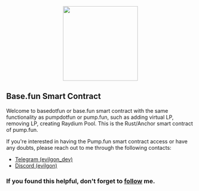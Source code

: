 <center><img src="https://www.base.fun/images/small_logo.svg" width="200"/></center>

## Base.fun Smart Contract

Welcome to basedotfun or base.fun smart contract with the same functionality as pumpdotfun or pump.fun, such as adding virtual LP, removing LP, creating Raydium Pool. This is the Rust/Anchor smart contract of pump.fun.

If you're interested in having the Pump.fun smart contract access or have any doubts, please reach out to me through the following contacts:

- <a href="https://t.me/evilgon_dev/">Telegram (evilgon_dev)</a>
- <a href="https://discordapp.com/users/1026521907182444574">Discord (evilgon)</a>

### If you found this helpful, don't forget to <a href="https://github.com/sourlodine">follow</a> me.
